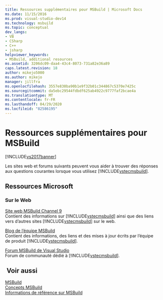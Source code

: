 ```yaml
---
title: Ressources supplémentaires pour MSBuild | Microsoft Docs
ms.date: 11/15/2016
ms.prod: visual-studio-dev14
ms.technology: msbuild
ms.topic: conceptual
dev_langs:
- VB
- CSharp
- C++
- jsharp
helpviewer_keywords:
- MSBuild, additional resources
ms.assetid: 3206dc09-daa4-43c4-8073-731a82e36a89
caps.latest.revision: 18
author: mikejo5000
ms.author: mikejo
manager: jillfra
ms.openlocfilehash: 3557e830ba90b1e9f32b01c344867c5370e7425c
ms.sourcegitcommit: da5ebc29544fdbdf625ab4922c9777faf2bcae4a
ms.translationtype: MT
ms.contentlocale: fr-FR
ms.lasthandoff: 04/29/2020
ms.locfileid: "82586195"
---
```

# <a name="additional-resources-for-msbuild"></a>Ressources supplémentaires pour MSBuild
[!INCLUDE[vs2017banner](../includes/vs2017banner.md)]

Les sites web et forums suivants peuvent vous aider à trouver des réponses aux questions courantes lorsque vous utilisez [!INCLUDE[vstecmsbuild](../includes/vstecmsbuild-md.md)].  
  
## <a name="microsoft-resources"></a>Ressources Microsoft  
  
### <a name="on-the-web"></a>Sur le Web  
 [Site web MSBuild Channel 9](https://channel9.msdn.com/tags/MSBuild/)  
 Contient des informations sur [!INCLUDE[vstecmsbuild](../includes/vstecmsbuild-md.md)] ainsi que des liens vers d’autres sites [!INCLUDE[vstecmsbuild](../includes/vstecmsbuild-md.md)] sur le web.  
  
 [Blog de l’équipe MSBuild](https://blogs.msdn.com/b/msbuild/)  
 Contient des informations, des liens et des mises à jour écrits par l’équipe de produit [!INCLUDE[vstecmsbuild](../includes/vstecmsbuild-md.md)].  
  
 [Forum MSBuild de Visual Studio](https://social.msdn.microsoft.com/forums/en-US/msbuild/threads/)  
 Forum de communauté dédié à [!INCLUDE[vstecmsbuild](../includes/vstecmsbuild-md.md)].  
  
## <a name="see-also"></a> Voir aussi  
 [MSBuild](msbuild.md)   
 [Concepts MSBuild](../msbuild/msbuild-concepts.md)   
 [Informations de référence sur MSBuild](../msbuild/msbuild-reference.md)

